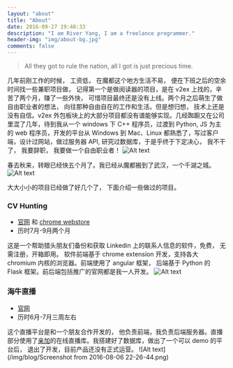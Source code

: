 ```yaml
---
layout: "about"
title: "About"
date: 2016-09-27 19:48:33
description: "I am River Yang, I am a freelance programmer."
header-img: "img/about-bg.jpg"
comments: false
---
```



>All they got to rule the nation, all I got is just precious time.

几年前刚工作的时候， 工资低， 在魔都这个地方生活不易， 便在下班之后的空余时间找一些兼职项目做， 记得第一个是做阅读器的项目，是在 v2ex 上找的，辛苦了两个月，赚了一些外快， 可惜项目最终还是没有上线。两个月之后萌生了做自由职业者的想法， 向往那种自由自在的工作和生活。但是想归想， 技术上还是没有自信。v2ex 外包板块上的大部分项目都没有谱能够实现。几经踟蹰又在公司里混了几年，待到我从一个 windows 下 C++ 程序员，过渡到 Python,  JS 为主的 web 程序员，开发的平台从 Windows 到 Mac、Linux 都熟悉了，写过客户端，设计过网站，做过服务器 API, 研究过数据库，于是乎终于下定决心， 我不干了， 我要辞职， 我要做一个自由职业者！
![Alt text](/img/blog/FC59A967C29EA05F7D42853224DEF291.jpeg)

春去秋来，转眼已经快五个月了。我已经从魔都搬到了武汉，一个千湖之城。
![Alt text](/img/blog/104294359.jpg)


大大小小的项目已经做了好几个了， 下面介绍一些做过的项目。

### CV Hunting
* [官网](http://www.cvhunting.com) 和 [chrome webstore](https://chrome.google.com/webstore/detail/cv-hunting/onjhjfmflpenlonkkipmnknbeikecoee)
* 历时7月-9月两个月

这是一个帮助猎头朋友们备份和获取 Linkedin 上的联系人信息的软件，免费， 无需注册，开箱即用。 软件前端基于 chrome extension 开发，支持各大 chromium 内核的浏览器。前端使用了 angular 框架， 后端基于 Python 的 Flask 框架。前后端包括推广的官网都是我一人开发。
![Alt text](/img/blog/ss.png)

### 海牛直播
* [官网](http://www.51czd.cn/)
* 历时6月-7月三周左右

这个直播平台是和一个朋友合作开发的， 他负责前端，我负责后端服务器。直播部分使用了[亲加](http://gotlive.com.cn/)的在线直播库。我搭建好了数据库，做出了一个可以 demo 的平台后， 退出了开发，目前产品还没有正式运营。
![Alt text](/img/blog/Screenshot from 2016-08-06 22-26-44.png)
